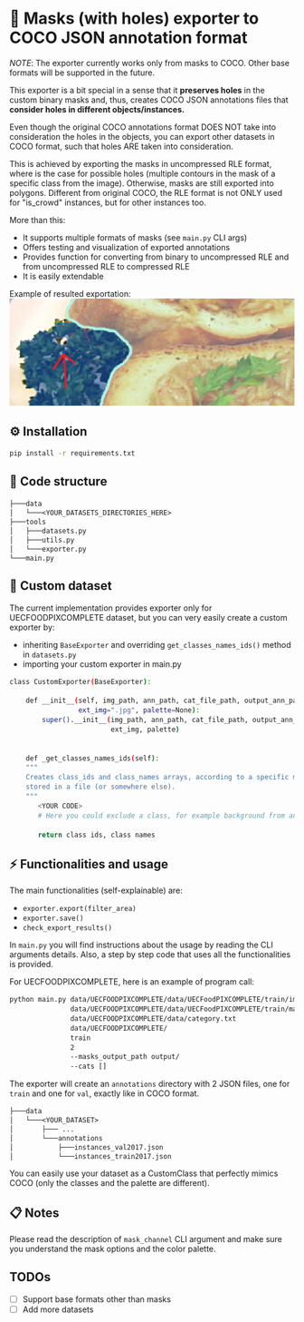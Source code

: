 # :arrows_counterclockwise: Masks (with holes) exporter to COCO JSON annotation format

*NOTE*: The exporter currently works only from masks to COCO. Other base formats will be supported in the future.

This exporter is a bit special in a sense that it **preserves holes** in the custom binary masks and, thus,
creates COCO JSON annotations files that **consider holes in different objects/instances.**

Even though the original COCO annotations format DOES NOT take into consideration the holes in the objects, you can export other datasets in COCO format, such that holes ARE taken into consideration.

This is achieved by exporting the masks in uncompressed RLE format, where is the case for possible holes (multiple contours in the mask of a specific class from the image). 
Otherwise, masks are still exported into polygons. Different from original COCO, the RLE format is not ONLY used for "is_crowd" instances, but for other instances too. 

More than this:
- It supports multiple formats of masks (see `main.py` CLI args)
- Offers testing and visualization of exported annotations
- Provides function for converting from binary to uncompressed RLE and from uncompressed RLE to compressed RLE
- It is easily extendable

Example of resulted exportation:
![Mask with holes](resources/img.png)
## :gear: Installation
```bash
pip install -r requirements.txt
```

## :file_folder: Code structure
```
├───data
│   └───<YOUR_DATASETS_DIRECTORIES_HERE>
├───tools
│   ├───datasets.py
│   ├───utils.py
│   └───exporter.py
└───main.py

```

## :notebook: Custom dataset
The current implementation provides exporter only for UECFOODPIXCOMPLETE dataset, but you can very easily create a custom exporter by:
- inheriting `BaseExporter` and overriding `get_classes_names_ids()` method in `datasets.py`
- importing your custom exporter in main.py

```bash
class CustomExporter(BaseExporter):

    def __init__(self, img_path, ann_path, cat_file_path, output_ann_path, split, mask_channel, ext_ann=".png",
                 ext_img=".jpg", palette=None):
        super().__init__(img_path, ann_path, cat_file_path, output_ann_path, split, mask_channel, ext_ann,
                         ext_img, palette)


    def _get_classes_names_ids(self):
    """
    Creates class_ids and class_names arrays, according to a specific mapping, 
    stored in a file (or somewhere else).
    """
       <YOUR CODE>
       # Here you could exclude a class, for example background from annotations, if you wish
       
       return class ids, class names
```

## :zap: Functionalities and usage
The main functionalities (self-explainable) are:
- `exporter.export(filter_area)`
- `exporter.save()`
- `check_export_results()`

In `main.py` you will find instructions about the usage by reading the CLI arguments details. Also, a step by step code that uses all the functionalities is provided.

For UECFOODPIXCOMPLETE, here is an example of program call:
```bash
python main.py data/UECFOODPIXCOMPLETE/data/UECFoodPIXCOMPLETE/train/img/ 
               data/UECFOODPIXCOMPLETE/data/UECFoodPIXCOMPLETE/train/mask/ 
               data/UECFOODPIXCOMPLETE/data/category.txt 
               data/UECFOODPIXCOMPLETE/ 
               train 
               2 
               --masks_output_path output/
               --cats []
```

The exporter will create an `annotations` directory with 2 JSON files, one for `train` and one for `val`, exactly like in COCO format.
```
├───data
│   └───<YOUR_DATASET>
│       ├─── ...
│       └───annotations
│           ├───instances_val2017.json
│           └───instances_train2017.json
```
You can easily use your dataset as a CustomClass that perfectly mimics COCO (only the classes and the palette are different).

## :clipboard: Notes
Please read the description of `mask_channel` CLI argument and make sure you understand the mask options and the color palette.

## TODOs
- [ ] Support base formats other than masks
- [ ] Add more datasets
